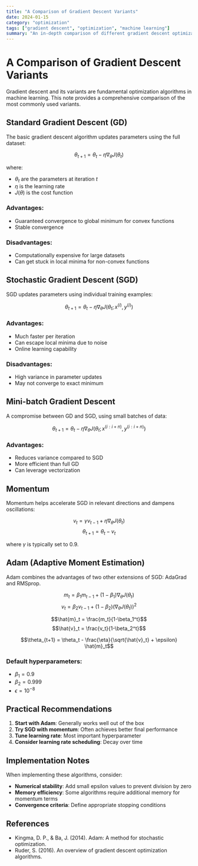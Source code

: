 ```yaml
---
title: "A Comparison of Gradient Descent Variants"
date: 2024-01-15
category: "optimization"
tags: ["gradient descent", "optimization", "machine learning"]
summary: "An in-depth comparison of different gradient descent optimization algorithms including SGD, Adam, and RMSprop."
---
```


# A Comparison of Gradient Descent Variants

Gradient descent and its variants are fundamental optimization algorithms in machine learning. This note provides a comprehensive comparison of the most commonly used variants.

## Standard Gradient Descent (GD)

The basic gradient descent algorithm updates parameters using the full dataset:

$$\theta_{t+1} = \theta_t - \eta \nabla_\theta J(\theta_t)$$

where:
- $\theta_t$ are the parameters at iteration $t$
- $\eta$ is the learning rate
- $J(\theta)$ is the cost function

### Advantages:
- Guaranteed convergence to global minimum for convex functions
- Stable convergence

### Disadvantages:
- Computationally expensive for large datasets
- Can get stuck in local minima for non-convex functions

## Stochastic Gradient Descent (SGD)

SGD updates parameters using individual training examples:

$$\theta_{t+1} = \theta_t - \eta \nabla_\theta J(\theta_t; x^{(i)}, y^{(i)})$$

### Advantages:
- Much faster per iteration
- Can escape local minima due to noise
- Online learning capability

### Disadvantages:
- High variance in parameter updates
- May not converge to exact minimum

## Mini-batch Gradient Descent

A compromise between GD and SGD, using small batches of data:

$$\theta_{t+1} = \theta_t - \eta \nabla_\theta J(\theta_t; x^{(i:i+n)}, y^{(i:i+n)})$$

### Advantages:
- Reduces variance compared to SGD
- More efficient than full GD
- Can leverage vectorization

## Momentum

Momentum helps accelerate SGD in relevant directions and dampens oscillations:

$$v_t = \gamma v_{t-1} + \eta \nabla_\theta J(\theta_t)$$
$$\theta_{t+1} = \theta_t - v_t$$

where $\gamma$ is typically set to 0.9.

## Adam (Adaptive Moment Estimation)

Adam combines the advantages of two other extensions of SGD: AdaGrad and RMSprop.

$$m_t = \beta_1 m_{t-1} + (1-\beta_1) \nabla_\theta J(\theta_t)$$
$$v_t = \beta_2 v_{t-1} + (1-\beta_2) (\nabla_\theta J(\theta_t))^2$$

$$\hat{m}_t = \frac{m_t}{1-\beta_1^t}$$
$$\hat{v}_t = \frac{v_t}{1-\beta_2^t}$$

$$\theta_{t+1} = \theta_t - \frac{\eta}{\sqrt{\hat{v}_t} + \epsilon} \hat{m}_t$$

### Default hyperparameters:
- $\beta_1 = 0.9$
- $\beta_2 = 0.999$
- $\epsilon = 10^{-8}$

## Practical Recommendations

1. **Start with Adam**: Generally works well out of the box
2. **Try SGD with momentum**: Often achieves better final performance
3. **Tune learning rate**: Most important hyperparameter
4. **Consider learning rate scheduling**: Decay over time

## Implementation Notes

When implementing these algorithms, consider:

- **Numerical stability**: Add small epsilon values to prevent division by zero
- **Memory efficiency**: Some algorithms require additional memory for momentum terms
- **Convergence criteria**: Define appropriate stopping conditions

## References

- Kingma, D. P., & Ba, J. (2014). Adam: A method for stochastic optimization.
- Ruder, S. (2016). An overview of gradient descent optimization algorithms.
